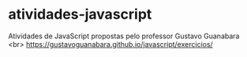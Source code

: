 # atividades-javascript
Atividades de JavaScript propostas pelo professor Gustavo Guanabara &lt;br> https://gustavoguanabara.github.io/javascript/exercicios/
